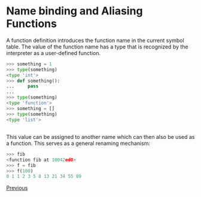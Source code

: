 # Name binding and Aliasing Functions

A function definition introduces the function name in the current symbol table. The value of the function name has a type that is recognized by the interpreter as a user-defined function.

```python
>>> something = 1
>>> type(something)
<type 'int'>
>>> def something():
...     pass
...
>>> type(something)
<type 'function'>
>>> something = []
>>> type(something)
<type 'list'>
```

##  

This value can be assigned to another name which can then also be used as a function. This serves as a general renaming mechanism:

```python
>>> fib
<function fib at 10042ed0>
>>> f = fib
>>> f(100)
0 1 1 2 3 5 8 13 21 34 55 89
```

[Previous](Python-Functions)
